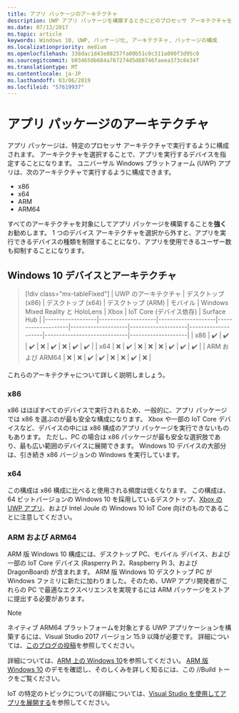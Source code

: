 ```yaml
---
title: アプリ パッケージのアーキテクチャ
description: UWP アプリ パッケージを構築するときにどのプロセッサ アーキテクチャを使用するべきかについて説明します。
ms.date: 07/13/2017
ms.topic: article
keywords: Windows 10, UWP, パッケージ化, アーキテクチャ, パッケージの構成
ms.localizationpriority: medium
ms.openlocfilehash: 338dac1d43e08257fa00b51c0c311a090f3d95c0
ms.sourcegitcommit: b034650b684a767274d5d88746faeea373c8e34f
ms.translationtype: MT
ms.contentlocale: ja-JP
ms.lasthandoff: 03/06/2019
ms.locfileid: "57619937"
---
```

# <a name="app-package-architectures"></a>アプリ パッケージのアーキテクチャ

アプリ パッケージは、特定のプロセッサ アーキテクチャで実行するように構成されます。 アーキテクチャを選択することで、アプリを実行するデバイスを指定することになります。 ユニバーサル Windows プラットフォーム (UWP) アプリは、次のアーキテクチャで実行するように構成できます。
- x86
- x64
- ARM
- ARM64

すべてのアーキテクチャを対象にしてアプリ パッケージを構築することを**強く**お勧めします。 1 つのデバイス アーキテクチャを選択から外すと、アプリを実行できるデバイスの種類を制限することになり、アプリを使用できるユーザー数も抑制することになります。

## <a name="windows-10-devices-and-architectures"></a>Windows 10 デバイスとアーキテクチャ

> [!div class="mx-tableFixed"]
| UWP のアーキテクチャ | デスクトップ (x86)      | デスクトップ (x64)      | デスクトップ (ARM)      | モバイル             | Windows Mixed Reality と HoloLens           | Xbox               | IoT Core (デバイス依存) | Surface Hub        |
|------------------|--------------------|--------------------|--------------------|--------------------|--------------------|--------------------|-----------------------------|--------------------|
| x86              | :heavy_check_mark: | :heavy_check_mark: | :heavy_check_mark: | :x:                | :heavy_check_mark: | :x:                | :heavy_check_mark:          | :heavy_check_mark: |
| x64              | :x:                | :heavy_check_mark: | :x:                | :x:                | :x:                | :heavy_check_mark: | :heavy_check_mark:          | :heavy_check_mark: |
| ARM および ARM64              | :x:                | :x:                | :heavy_check_mark: | :heavy_check_mark: | :x:                | :x:                | :heavy_check_mark:          | :x:                |


これらのアーキテクチャについて詳しく説明しましょう。

### <a name="x86"></a>x86
x86 はほぼすべてのデバイスで実行されるため、一般的に、アプリ パッケージでは x86 を選ぶのが最も安全な構成になります。 Xbox や一部の IoT Core デバイスなど、デバイスの中には x86 構成のアプリ パッケージを実行できないものもあります。 ただし、PC の場合は x86 パッケージが最も安全な選択肢であり、最も広い範囲のデバイスに展開できます。 Windows 10 デバイスの大部分は、引き続き x86 バージョンの Windows を実行しています。

### <a name="x64"></a>x64
この構成は x86 構成に比べると使用される頻度は低くなります。 この構成は、64 ビットバージョンの Windows 10 を採用しているデスクトップ、[Xbox の UWP アプリ](https://docs.microsoft.com/windows/uwp/xbox-apps/system-resource-allocation)、および Intel Joule の Windows 10 IoT Core 向けのものであることに注意してください。

### <a name="arm-and-arm64"></a>ARM および ARM64
ARM 版 Windows 10 構成には、デスクトップ PC、モバイル デバイス、および一部の IoT Core デバイス (Rasperry Pi 2、Raspberry Pi 3、および DragonBoard) が含まれます。 ARM 版 Windows 10 デスクトップ PC が Windows ファミリに新たに加わりました。そのため、UWP アプリ開発者がこれらの PC で最適なエクスペリエンスを実現するには ARM パッケージをストアに提出する必要があります。

>[!NOTE]
> ネイティブ ARM64 プラットフォームを対象とする UWP アプリケーションを構築するには、Visual Studio 2017 バージョン 15.9 以降が必要です。 詳細については、[このブログの投稿](https://blogs.windows.com/buildingapps/2018/11/15/official-support-for-windows-10-on-arm-development)を参照してください。

詳細については、[ARM 上の Windows 10](../porting/apps-on-arm.md)を参照してください。 [ARM 版 Windows 10](https://channel9.msdn.com/Events/Build/2017/P4171) のデモを確認し、そのしくみを詳しく知るには、この //Build トークをご覧ください。

IoT の特定のトピックについての詳細については、[Visual Studio を使用してアプリを展開する](https://developer.microsoft.com/windows/iot/Docs/AppDeployment)を参照してください。
